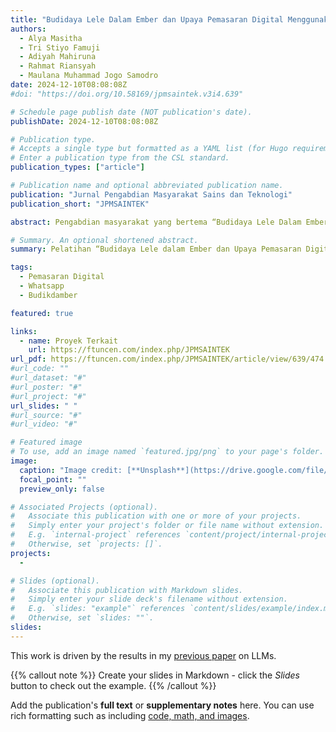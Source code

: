 ```yaml
---
title: "Budidaya Lele Dalam Ember dan Upaya Pemasaran Digital Menggunakan Media Sosial"
authors:
  - Alya Masitha
  - Tri Stiyo Famuji
  - Adiyah Mahiruna
  - Rahmat Riansyah
  - Maulana Muhammad Jogo Samodro
date: 2024-12-10T08:08:08Z
#doi: "https://doi.org/10.58169/jpmsaintek.v3i4.639"

# Schedule page publish date (NOT publication's date).
publishDate: 2024-12-10T08:08:08Z

# Publication type.
# Accepts a single type but formatted as a YAML list (for Hugo requirements).
# Enter a publication type from the CSL standard.
publication_types: ["article"]

# Publication name and optional abbreviated publication name.
publication: "Jurnal Pengabdian Masyarakat Sains dan Teknologi"
publication_short: "JPMSAINTEK"

abstract: Pengabdian masyarakat yang bertema “Budidaya Lele Dalam Ember dan Upaya Pemasaran Digital Menggunakan Media Sosial” bertujuan untuk memberikan pengetahuan dan keterampilan praktis kepada peserta tentang metode budidaya lele dalam ember yang sederhana, hemat biaya, dan cocok untuk lahan terbatas. Kegiatan ini dilatar belakangi oleh keinginan masyarakat Tembalang untuk budidaya dilahan terbatas dan memasarkan hasil budidayanya  di  media  sosial.  Pelatihan  ini  dilaksanakan  melalui  pendekatan  parsipatif  yang  melibatkan  teori, praktik, dan diskusi interaktif. Materi dari pelatihan ini, antara lain materi terkait budidaya ikan lele dalam ember dan  materi  terkait  media  sosial  dan  cara  pemanfaatannya  untuk  pemasaran  produk  ikan  lele  yang  sudah dibudidayakan. Peserta diminta untuk mempraktikkan tatacara budidaya yang baik dan benar menggunakan ember budidaya  dan  peralatan  yang  telah  diberikan  oleh  tim  pelatihan,  kemudian  peserta  diminta  untuk  mengambil gambar  dari  hasil  budidaya  untuk  dijadikan  konten  pemasaran  melalui  media  sosial.  Kegiatan  ini  berlangsung dengan lancar dan peserta sangat antusias dalam pelaksanaan kegiatan. Dengan adanya pelatihan ini diharapkan masyarakat  Tembalang  dapat  memanfaatkan  teknologi  dengan  baik  terutama  dalam  penggunaan  media  sosial (Whatsapp) sebagai media pemasaran digital.

# Summary. An optional shortened abstract.
summary: Pelatihan “Budidaya Lele dalam Ember dan Upaya Pemasaran Digital Menggunakan Media Sosial” telah terlaksana dengan baik  dan  berhasil  mencapai  hasil  yang  memuaskan. Berdasarkan  kuesioner  yang  dibagikan,  tingkat  kepuasan  peserta  terhadap  pelatihan  ini mencapai  95%.  Melalui  kegiatan  ini,  diharapkan  peserta  termotivasi  untuk  memanfaatkan lahan terbatas, terutama di perkotaan,dalam budidaya lele secara kreatif dan efisien. Selain itu, pelatihan  ini  juga  memberikan  wawasan  kepada  peserta  bahwa  pemasaran  digital  dapat dilakukan dengan biaya  terjangkau, namun tetap  efektif dalam meningkatkan jangkauan dan penjualan  produk.  Semogapelatihan  ini  dapat  menjadi  langkah  awal  yang  signifikan  dalam mendukung keberhasilan peserta di bidang budidaya dan pemasaran digital.

tags:
  - Pemasaran Digital
  - Whatsapp
  - Budikdamber

featured: true

links:
  - name: Proyek Terkait
    url: https://ftuncen.com/index.php/JPMSAINTEK
url_pdf: https://ftuncen.com/index.php/JPMSAINTEK/article/view/639/474
#url_code: ""
#url_dataset: "#"
#url_poster: "#"
#url_project: "#"
url_slides: " "
#url_source: "#"
#url_video: "#"

# Featured image
# To use, add an image named `featured.jpg/png` to your page's folder.
image:
  caption: "Image credit: [**Unsplash**](https://drive.google.com/file/d/1sDsuQ-STvS3nOEStbTBPiiZHY_AiZ88V/view?usp=drive_link)"
  focal_point: ""
  preview_only: false

# Associated Projects (optional).
#   Associate this publication with one or more of your projects.
#   Simply enter your project's folder or file name without extension.
#   E.g. `internal-project` references `content/project/internal-project/index.md`.
#   Otherwise, set `projects: []`.
projects:
  -

# Slides (optional).
#   Associate this publication with Markdown slides.
#   Simply enter your slide deck's filename without extension.
#   E.g. `slides: "example"` references `content/slides/example/index.md`.
#   Otherwise, set `slides: ""`.
slides:
---
```


This work is driven by the results in my [previous paper](/publication/conference-paper/) on LLMs.

{{% callout note %}}
Create your slides in Markdown - click the _Slides_ button to check out the example.
{{% /callout %}}

Add the publication's **full text** or **supplementary notes** here. You can use rich formatting such as including [code, math, and images](https://docs.hugoblox.com/content/writing-markdown-latex/).

